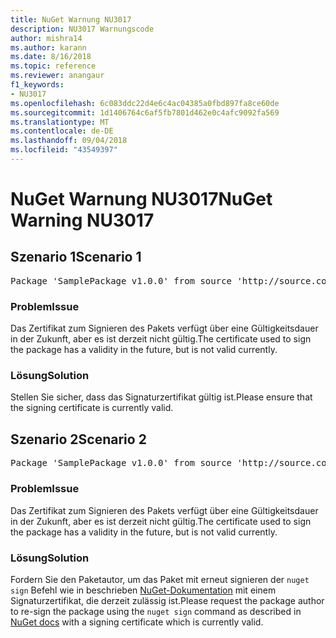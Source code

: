 ```yaml
---
title: NuGet Warnung NU3017
description: NU3017 Warnungscode
author: mishra14
ms.author: karann
ms.date: 8/16/2018
ms.topic: reference
ms.reviewer: anangaur
f1_keywords:
- NU3017
ms.openlocfilehash: 6c083ddc22d4e6c4ac04385a0fbd897fa8ce60de
ms.sourcegitcommit: 1d1406764c6af5fb7801d462e0c4afc9092fa569
ms.translationtype: MT
ms.contentlocale: de-DE
ms.lasthandoff: 09/04/2018
ms.locfileid: "43549397"
---
```

# <a name="nuget-warning-nu3017"></a><span data-ttu-id="5f306-103">NuGet Warnung NU3017</span><span class="sxs-lookup"><span data-stu-id="5f306-103">NuGet Warning NU3017</span></span>

## <a name="scenario-1"></a><span data-ttu-id="5f306-104">Szenario 1</span><span class="sxs-lookup"><span data-stu-id="5f306-104">Scenario 1</span></span>

<pre>Package 'SamplePackage v1.0.0' from source 'http://source.com/index.json': The signing certificate is not yet valid.</pre>

### <a name="issue"></a><span data-ttu-id="5f306-105">Problem</span><span class="sxs-lookup"><span data-stu-id="5f306-105">Issue</span></span>

<span data-ttu-id="5f306-106">Das Zertifikat zum Signieren des Pakets verfügt über eine Gültigkeitsdauer in der Zukunft, aber es ist derzeit nicht gültig.</span><span class="sxs-lookup"><span data-stu-id="5f306-106">The certificate used to sign the package has a validity in the future, but is not valid currently.</span></span>


### <a name="solution"></a><span data-ttu-id="5f306-107">Lösung</span><span class="sxs-lookup"><span data-stu-id="5f306-107">Solution</span></span>

<span data-ttu-id="5f306-108">Stellen Sie sicher, dass das Signaturzertifikat gültig ist.</span><span class="sxs-lookup"><span data-stu-id="5f306-108">Please ensure that the signing certificate is currently valid.</span></span>



## <a name="scenario-2"></a><span data-ttu-id="5f306-109">Szenario 2</span><span class="sxs-lookup"><span data-stu-id="5f306-109">Scenario 2</span></span>

<pre>Package 'SamplePackage v1.0.0' from source 'http://source.com/index.json': The primary signature's certificate is not yet valid.</pre>

### <a name="issue"></a><span data-ttu-id="5f306-110">Problem</span><span class="sxs-lookup"><span data-stu-id="5f306-110">Issue</span></span>

<span data-ttu-id="5f306-111">Das Zertifikat zum Signieren des Pakets verfügt über eine Gültigkeitsdauer in der Zukunft, aber es ist derzeit nicht gültig.</span><span class="sxs-lookup"><span data-stu-id="5f306-111">The certificate used to sign the package has a validity in the future, but is not valid currently.</span></span>


### <a name="solution"></a><span data-ttu-id="5f306-112">Lösung</span><span class="sxs-lookup"><span data-stu-id="5f306-112">Solution</span></span>

<span data-ttu-id="5f306-113">Fordern Sie den Paketautor, um das Paket mit erneut signieren der `nuget sign` Befehl wie in beschrieben [NuGet-Dokumentation](https://docs.microsoft.com/en-us/nuget/create-packages/sign-a-package) mit einem Signaturzertifikat, die derzeit zulässig ist.</span><span class="sxs-lookup"><span data-stu-id="5f306-113">Please request the package author to re-sign the package using the `nuget sign` command as described in [NuGet docs](https://docs.microsoft.com/en-us/nuget/create-packages/sign-a-package) with a signing certificate which is currently valid.</span></span>


